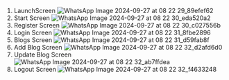 1. LaunchScreen
![WhatsApp Image 2024-09-27 at 08 22 29_89efef62](https://github.com/user-attachments/assets/53b84e28-0b94-4f2c-af09-107033f87a90)
2. Start Screen
![WhatsApp Image 2024-09-27 at 08 22 30_eda520a2](https://github.com/user-attachments/assets/98049914-2410-4d8e-9f1e-1e08f2f00846)
3. Register Screen
![WhatsApp Image 2024-09-27 at 08 22 30_c027556b](https://github.com/user-attachments/assets/33b94ce3-a245-43b8-a7eb-8ba5cac70e0e)
4. Login Screen
![WhatsApp Image 2024-09-27 at 08 22 31_8fbe2896](https://github.com/user-attachments/assets/aded857c-68a6-4d3d-b824-17a139e4f053)
5. Blogs Screen
![WhatsApp Image 2024-09-27 at 08 22 31_d59fab8f](https://github.com/user-attachments/assets/7dc1959e-f1e9-48e5-8981-f87f5bb35fe8)
6. Add Blog Screen
![WhatsApp Image 2024-09-27 at 08 22 32_d2afd6d0](https://github.com/user-attachments/assets/e93d4544-8f6f-4e06-bad4-7b057f7a9af9)
7. Update Blog Screen
![WhatsApp Image 2024-09-27 at 08 22 32_ab7ffdea](https://github.com/user-attachments/assets/f8625730-af8b-4219-b46f-1b34175a6df4)
8. Logout Screen
![WhatsApp Image 2024-09-27 at 08 22 32_f4633248](https://github.com/user-attachments/assets/f9aa5230-f046-4d43-aa9e-1de72d37c8a9)

